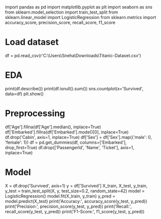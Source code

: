 import pandas as pd
import matplotlib.pyplot as plt
import seaborn as sns
from sklearn.model_selection import train_test_split
from sklearn.linear_model import LogisticRegression
from sklearn.metrics import accuracy_score, precision_score, recall_score, f1_score

# Load dataset
df = pd.read_csv(r'C:\Users\Sneha\Downloads\Titanic-Dataset.csv')

# EDA
print(df.describe())
print(df.isnull().sum())
sns.countplot(x='Survived', data=df)
plt.show()

# Preprocessing
df['Age'].fillna(df['Age'].median(), inplace=True)
df['Embarked'].fillna(df['Embarked'].mode()[0], inplace=True)
df.drop('Cabin', axis=1, inplace=True)
df['Sex'] = df['Sex'].map({'male': 0, 'female': 1})
df = pd.get_dummies(df, columns=['Embarked'], drop_first=True)
df.drop(['PassengerId', 'Name', 'Ticket'], axis=1, inplace=True)

# Model
X = df.drop('Survived', axis=1)
y = df['Survived']
X_train, X_test, y_train, y_test = train_test_split(X, y, test_size=0.2, random_state=42)
model = LogisticRegression()
model.fit(X_train, y_train)
y_pred = model.predict(X_test)
print('Accuracy:', accuracy_score(y_test, y_pred))
print('Precision:', precision_score(y_test, y_pred))
print('Recall:', recall_score(y_test, y_pred))
print('F1-Score:', f1_score(y_test, y_pred))
